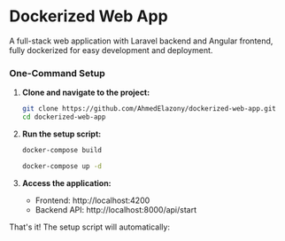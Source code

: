 # Dockerized Web App

A full-stack web application with Laravel backend and Angular frontend, fully dockerized for easy development and deployment.

### One-Command Setup

1. **Clone and navigate to the project:**

   ```bash
   git clone https://github.com/AhmedElazony/dockerized-web-app.git
   cd dockerized-web-app
   ```

2. **Run the setup script:**

   ```bash
   docker-compose build

   docker-compose up -d
   ```

3. **Access the application:**
   - Frontend: http://localhost:4200
   - Backend API: http://localhost:8000/api/start

That's it! The setup script will automatically:
